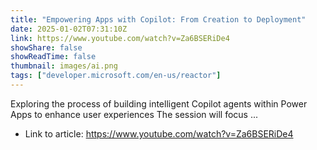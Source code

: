 ```yaml
---
title: "Empowering Apps with Copilot: From Creation to Deployment"
date: 2025-01-02T07:31:10Z
link: https://www.youtube.com/watch?v=Za6BSERiDe4
showShare: false
showReadTime: false
thumbnail: images/ai.png
tags: ["developer.microsoft.com/en-us/reactor"]
---
```

Exploring the process of building intelligent Copilot agents within Power Apps to enhance user experiences The session will focus ...

- Link to article: https://www.youtube.com/watch?v=Za6BSERiDe4